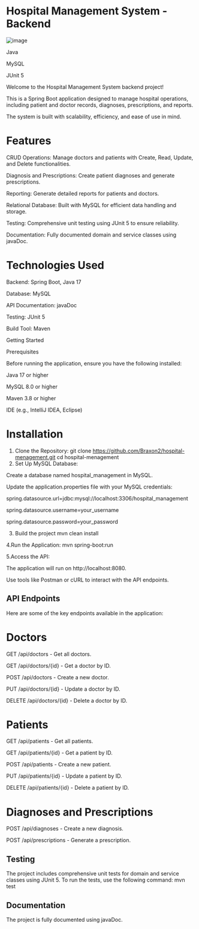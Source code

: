 # Hospital Management System - Backend
![image](https://github.com/user-attachments/assets/c220dfae-b0eb-48cd-b3ce-6262dbead006)

Java

MySQL

JUnit 5

Welcome to the Hospital Management System backend project!

This is a Spring Boot application designed to manage hospital operations, including patient and doctor records, diagnoses, prescriptions, and reports. 

The system is built with scalability, efficiency, and ease of use in mind.

# Features

CRUD Operations: Manage doctors and patients with Create, Read, Update, and Delete functionalities.

Diagnosis and Prescriptions: Create patient diagnoses and generate prescriptions.

Reporting: Generate detailed reports for patients and doctors.

Relational Database: Built with MySQL for efficient data handling and storage.

Testing: Comprehensive unit testing using JUnit 5 to ensure reliability.

Documentation: Fully documented domain and service classes using javaDoc.

# Technologies Used

Backend: Spring Boot, Java 17

Database: MySQL

API Documentation: javaDoc

Testing: JUnit 5

Build Tool: Maven

Getting Started

Prerequisites

Before running the application, ensure you have the following installed:

Java 17 or higher

MySQL 8.0 or higher

Maven 3.8 or higher

IDE (e.g., IntelliJ IDEA, Eclipse)

# Installation

1. Clone the Repository:
    git clone https://github.com/Braxon2/hospital-menagement.git
    cd hospital-menagement
2. Set Up MySQL Database:

Create a database named hospital_management in MySQL.

Update the application.properties file with your MySQL credentials:

spring.datasource.url=jdbc:mysql://localhost:3306/hospital_management

spring.datasource.username=your_username

spring.datasource.password=your_password

3. Build the project 
mvn clean install

4.Run the Application:
mvn spring-boot:run

5.Access the API:

The application will run on http://localhost:8080.

Use tools like Postman or cURL to interact with the API endpoints.

## API Endpoints
Here are some of the key endpoints available in the application:

# Doctors
GET /api/doctors - Get all doctors.

GET /api/doctors/{id} - Get a doctor by ID.

POST /api/doctors - Create a new doctor.

PUT /api/doctors/{id} - Update a doctor by ID.

DELETE /api/doctors/{id} - Delete a doctor by ID.

# Patients
GET /api/patients - Get all patients.

GET /api/patients/{id} - Get a patient by ID.

POST /api/patients - Create a new patient.

PUT /api/patients/{id} - Update a patient by ID.

DELETE /api/patients/{id} - Delete a patient by ID.

# Diagnoses and Prescriptions
POST /api/diagnoses - Create a new diagnosis.

POST /api/prescriptions - Generate a prescription.

## Testing

The project includes comprehensive unit tests for domain and service classes using JUnit 5. To run the tests, use the following command:
mvn test

## Documentation
The project is fully documented using javaDoc.
